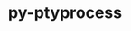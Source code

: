 ---
title: "py-ptyprocess"
layout: cache
categories: [package, v0.19]
meta: {"versions": ["0.7.0"], "compilers": ["gcc@=11.1.0", "gcc@=7.5.0", "oneapi@=2022.1.0"], "oss": ["ubuntu18.04", "ubuntu20.04"], "platforms": ["linux"], "targets": ["x86_64"], "stacks": ["data-vis-sdk", "e4s", "e4s-oneapi"], "num_specs": 4, "num_specs_by_stack": {"data-vis-sdk": 1, "e4s": 2, "e4s-oneapi": 1}}
spec_details: [{"hash": "dnl32om5vkd6ysuzaxkozkqca42vb7ma", "compiler": "gcc@=7.5.0", "versions": ["0.7.0"], "os": "ubuntu18.04", "platform": "linux", "target": "x86_64", "variants": ["build_system=python_pip"], "stacks": ["data-vis-sdk"], "size": "-", "tarball": "https://binaries.spack.io/releases/v0.19/build_cache/linux-ubuntu18.04-x86_64/gcc-7.5.0/py-ptyprocess-0.7.0/linux-ubuntu18.04-x86_64-gcc-7.5.0-py-ptyprocess-0.7.0-dnl32om5vkd6ysuzaxkozkqca42vb7ma.spack"}, {"hash": "af4f25jf44kumndocrteai63ka3tbihe", "compiler": "gcc@=11.1.0", "versions": ["0.7.0"], "os": "ubuntu20.04", "platform": "linux", "target": "x86_64", "variants": ["build_system=python_pip"], "stacks": ["e4s"], "size": "-", "tarball": "https://binaries.spack.io/releases/v0.19/build_cache/linux-ubuntu20.04-x86_64/gcc-11.1.0/py-ptyprocess-0.7.0/linux-ubuntu20.04-x86_64-gcc-11.1.0-py-ptyprocess-0.7.0-af4f25jf44kumndocrteai63ka3tbihe.spack"}, {"hash": "dxhn26xblyejxezzb25lwz2qmq4hiutt", "compiler": "gcc@=11.1.0", "versions": ["0.7.0"], "os": "ubuntu20.04", "platform": "linux", "target": "x86_64", "variants": ["build_system=python_pip"], "stacks": ["e4s"], "size": "-", "tarball": "https://binaries.spack.io/releases/v0.19/build_cache/linux-ubuntu20.04-x86_64/gcc-11.1.0/py-ptyprocess-0.7.0/linux-ubuntu20.04-x86_64-gcc-11.1.0-py-ptyprocess-0.7.0-dxhn26xblyejxezzb25lwz2qmq4hiutt.spack"}, {"hash": "jrpqjdkjsskhp65y2tq7ln2ekoxsjk5n", "compiler": "oneapi@=2022.1.0", "versions": ["0.7.0"], "os": "ubuntu20.04", "platform": "linux", "target": "x86_64", "variants": ["build_system=python_pip"], "stacks": ["e4s-oneapi"], "size": "-", "tarball": "https://binaries.spack.io/releases/v0.19/build_cache/linux-ubuntu20.04-x86_64/oneapi-2022.1.0/py-ptyprocess-0.7.0/linux-ubuntu20.04-x86_64-oneapi-2022.1.0-py-ptyprocess-0.7.0-jrpqjdkjsskhp65y2tq7ln2ekoxsjk5n.spack"}]
---